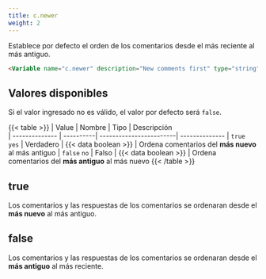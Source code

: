 ```yaml
---
title: c.newer
weight: 2
---
```


Establece por defecto el orden de los comentarios desde el más reciente al más antiguo.

```html
<Variable name="c.newer" description="New comments first" type="string" value="true"/>
```

## Valores disponibles

Si el valor ingresado no es válido, el valor por defecto será `false`.

{{< table >}}
| Value          | Nombre    | Tipo                    | Descripción   
| -------------- | ----------| ------------------------| --------------
| `true` `yes`   | Verdadero | {{< data boolean >}}    | Ordena comentarios del **más nuevo** al más antiguo
| `false` `no`   | Falso     | {{< data boolean >}}    | Ordena comentarios del **más antiguo** al más nuevo
{{< /table >}}


## true

Los comentarios y las respuestas de los comentarios se ordenaran desde el **más nuevo** al más antiguo.

## false

Los comentarios y las respuestas de los comentarios se ordenaran desde el **más antiguo** al más reciente.


